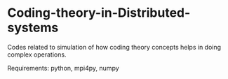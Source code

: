 # Coding-theory-in-Distributed-systems
Codes related to simulation of how coding theory concepts helps in doing complex operations.

Requirements: python, mpi4py, numpy
